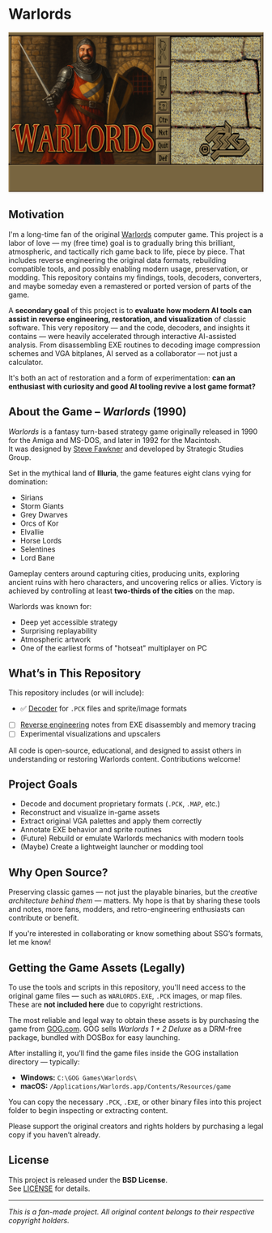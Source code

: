 # Warlords

![Warlords MAIN picture upscaled by AI](./picts/MAIN.png)

## Motivation

I'm a long-time fan of the original [Warlords](https://en.wikipedia.org/wiki/Warlords_(1990_video_game)) computer game.
This project is a labor of love — my (free time) goal is to gradually bring this brilliant, atmospheric, and tactically rich game back to life, piece by piece.
That includes reverse engineering the original data formats, rebuilding compatible tools, and possibly enabling modern usage, preservation, or modding.
This repository contains my findings, tools, decoders, converters, and maybe someday even a remastered or ported version of parts of the game.

A **secondary goal** of this project is to **evaluate how modern AI tools can assist in reverse engineering, restoration, and visualization** of classic software.
This very repository — and the code, decoders, and insights it contains — were heavily accelerated through interactive AI-assisted analysis.
From disassembling EXE routines to decoding image compression schemes and VGA bitplanes, AI served as a collaborator — not just a calculator.

It's both an act of restoration and a form of experimentation: **can an enthusiast with curiosity and good AI tooling revive a lost game format?**


## About the Game – *Warlords* (1990)

*Warlords* is a fantasy turn-based strategy game originally released in 1990 for the Amiga and MS-DOS, and later in 1992 for the Macintosh.  
It was designed by [Steve Fawkner](https://en.wikipedia.org/wiki/Steve_Fawkner) and developed by Strategic Studies Group.

Set in the mythical land of **Illuria**, the game features eight clans vying for domination:

- Sirians  
- Storm Giants  
- Grey Dwarves  
- Orcs of Kor  
- Elvallie  
- Horse Lords  
- Selentines  
- Lord Bane

Gameplay centers around capturing cities, producing units, exploring ancient ruins with hero characters, and uncovering relics or allies.
Victory is achieved by controlling at least **two-thirds of the cities** on the map.

Warlords was known for:
- Deep yet accessible strategy
- Surprising replayability
- Atmospheric artwork
- One of the earliest forms of "hotseat" multiplayer on PC

## What’s in This Repository

This repository includes (or will include):

- ✅ [Decoder](./pck) for `.PCK` files and sprite/image formats
- [ ] [Reverse engineering](https://github.com/ateska/warlords/wiki/Reverse-engineering) notes from EXE disassembly and memory tracing
- [ ] Experimental visualizations and upscalers

All code is open-source, educational, and designed to assist others in understanding or restoring Warlords content.
Contributions welcome!

## Project Goals

- Decode and document proprietary formats (`.PCK`, `.MAP`, etc.)
- Reconstruct and visualize in-game assets
- Extract original VGA palettes and apply them correctly
- Annotate EXE behavior and sprite routines
- (Future) Rebuild or emulate Warlords mechanics with modern tools
- (Maybe) Create a lightweight launcher or modding tool

## Why Open Source?

Preserving classic games — not just the playable binaries, but the *creative architecture behind them* — matters.
My hope is that by sharing these tools and notes, more fans, modders, and retro-engineering enthusiasts can contribute or benefit.

If you're interested in collaborating or know something about SSG’s formats, let me know!


## Getting the Game Assets (Legally)

To use the tools and scripts in this repository, you'll need access to the original game files — such as `WARLORDS.EXE`, `.PCK` images, or map files.
These are **not included here** due to copyright restrictions.

The most reliable and legal way to obtain these assets is by purchasing the game from [GOG.com]([https://www.gog.com/).
GOG sells *Warlords 1 + 2 Deluxe* as a DRM-free package, bundled with DOSBox for easy launching.

After installing it, you’ll find the game files inside the GOG installation directory — typically:

- **Windows:** `C:\GOG Games\Warlords\`
- **macOS:** `/Applications/Warlords.app/Contents/Resources/game`

You can copy the necessary `.PCK`, `.EXE`, or other binary files into this project folder to begin inspecting or extracting content.

Please support the original creators and rights holders by purchasing a legal copy if you haven’t already.


## License

This project is released under the **BSD License**.  
See [LICENSE](./LICENSE) for details.

---

*This is a fan-made project. All original content belongs to their respective copyright holders.*
